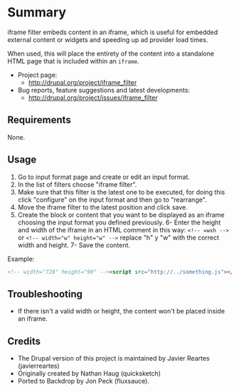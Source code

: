 # Summary

iframe filter embeds content in an iframe, which is useful for embedded external
content or widgets and speeding up ad provider load times.

When used, this will place the entirety of the content into a standalone HTML
page that is included within an `iframe`.

* Project page:
  * http://drupal.org/project/iframe_filter
* Bug reports, feature suggestions and latest developments:
  * http://drupal.org/project/issues/iframe_filter

## Requirements

None.

## Usage

  1. Go to input format page and create or edit an input format.
  2. In the list of filters choose "iframe filter".
  3. Make sure that this filter is the latest one to be executed, for doing
     this click "configure" on the input format and then go to "rearrange".
  4. Move the iframe filter to the latest position and click save.
  5. Create the block or content that you want to be displayed as an iframe
     choosing the input format you defined previously.
  6- Enter the height and width of the iframe in an HTML comment in this way:
    `<!-- =wxh -->` or `<!-- width="w" height="w" -->` replace "h" y "w" with the
	correct width and height.
  7- Save the content.

Example:

```html
<!-- width="728" height="90" --><script src="http://../something.js"></script>
```

## Troubleshooting

* If there isn't a valid width or height, the content won't be placed inside an iframe.

## Credits

* The Drupal version of this project is maintained by Javier Reartes (javierreartes)
* Originally created by Nathan Haug (quicksketch)
* Ported to Backdrop by Jon Peck (fluxsauce).
